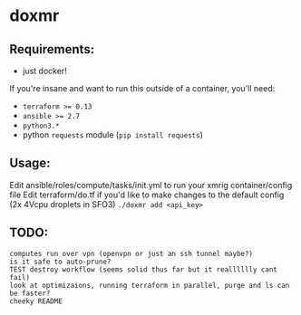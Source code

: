 # doxmr

## Requirements:
  - just docker!

If you're insane and want to run this outside of a container, you'll need:
  - `terraform >= 0.13`
  - `ansible >= 2.7`
  - `python3.*`
  - python `requests` module (`pip install requests`)

## Usage:
Edit ansible/roles/compute/tasks/init.yml to run your xmrig container/config file
Edit terraform/do.tf if you'd like to make changes to the default config (2x 4Vcpu droplets in SFO3)
`./doxmr add <api_key>`

## TODO:
```
computes run over vpn (openvpn or just an ssh tunnel maybe?)
is it safe to auto-prune?
TEST destroy workflow (seems solid thus far but it realllllly cant fail)
look at optimizaions, running terraform in parallel, purge and ls can be faster?
cheeky README
```
